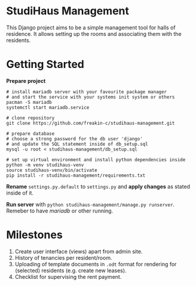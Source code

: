# StudiHaus Management

This Django project aims to be a simple management tool for halls of residence.
It allows setting up the rooms and associating them with the residents.

# Getting Started

**Prepare project**

```{bash}
# install mariadb server with your favourite package manager
# and start the service with your systems init system or others
pacman -S mariadb
systemctl start mariadb.service

# clone repository
git clone https://github.com/freakin-c/studihaus-management.git

# prepare database
# choose a strong password for the db user 'django'
# and update the SQL statement inside of db_setup.sql
mysql -u root < studihaus-management/db_setup.sql

# set up virtual environment and install python dependencies inside
python -m venv studihaus-venv
source studihaus-venv/bin/activate
pip install -r studihaus-management/requirements.txt
```

**Rename** `settings.py.default` to `settings.py` and **apply changes** as stated inside of it.

**Run server** with `python studihaus-management/manage.py runserver`.
Remeber to have *mariadb* or other running.

# Milestones

1. Create user interface (views) apart from admin site.
2. History of tenancies per resident/room.
3. Uploading of template documents in `.odt` format for rendering for (selected) residents (e.g. create new leases).
4. Checklist for supervising the rent payment.
